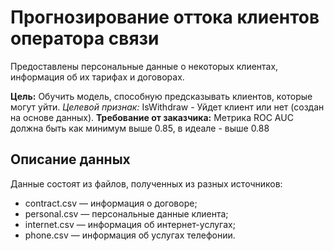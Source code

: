 # Прогнозирование оттока клиентов оператора связи
Предоставлены персональные данные о некоторых клиентах, информация об их тарифах и договорах.

**Цель:** Обучить модель, способную предсказывать клиентов, которые могут уйти.
*Целевой признак:* IsWithdraw - Уйдет клиент или нет (создан на основе данных).
**Требование от заказчика:** Метрика ROC AUC должна быть как минимум выше 0.85, в идеале - выше 0.88

## Описание данных
Данные состоят из файлов, полученных из разных источников:

 - contract.csv — информация о договоре;
 - personal.csv — персональные данные клиента;
 - internet.csv — информация об интернет-услугах;
 - phone.csv — информация об услугах телефонии.
